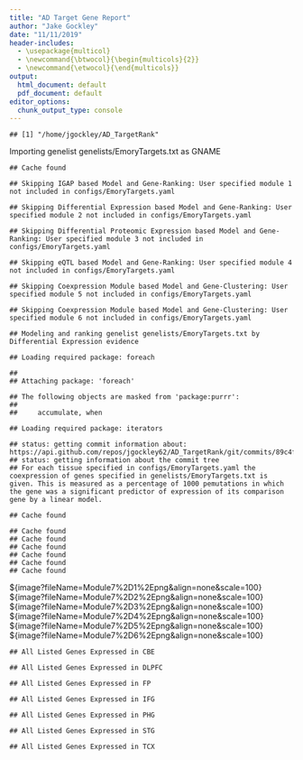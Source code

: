 ```yaml
---
title: "AD Target Gene Report"
author: "Jake Gockley"
date: "11/11/2019"
header-includes:
  - \usepackage{multicol}
  - \newcommand{\btwocol}{\begin{multicols}{2}}
  - \newcommand{\etwocol}{\end{multicols}}
output:
  html_document: default
  pdf_document: default
editor_options: 
  chunk_output_type: console
---
```





```
## [1] "/home/jgockley/AD_TargetRank"
```

Importing genelist genelists/EmoryTargets.txt as GNAME

```
## Cache found
```


```
## Skipping IGAP based Model and Gene-Ranking: User specified module 1 not included in configs/EmoryTargets.yaml
```


```
## Skipping Differential Expression based Model and Gene-Ranking: User specified module 2 not included in configs/EmoryTargets.yaml
```


```
## Skipping Differential Proteomic Expression based Model and Gene-Ranking: User specified module 3 not included in configs/EmoryTargets.yaml
```


```
## Skipping eQTL based Model and Gene-Ranking: User specified module 4 not included in configs/EmoryTargets.yaml
```


```
## Skipping Coexpression Module based Model and Gene-Clustering: User specified module 5 not included in configs/EmoryTargets.yaml
```


```
## Skipping Coexpression Module based Model and Gene-Clustering: User specified module 6 not included in configs/EmoryTargets.yaml
```


```
## Modeling and ranking genelist genelists/EmoryTargets.txt by Differential Expression evidence
```

```
## Loading required package: foreach
```

```
## 
## Attaching package: 'foreach'
```

```
## The following objects are masked from 'package:purrr':
## 
##     accumulate, when
```

```
## Loading required package: iterators
```

```
## status: getting commit information about: https://api.github.com/repos/jgockley62/AD_TargetRank/git/commits/89c4f0d208ee65c5d21af8486806eaeec75dee8d
## status: getting information about the commit tree
## For each tissue specified in configs/EmoryTargets.yaml the coexpression of genes specified in genelists/EmoryTargets.txt is given. This is measured as a percentage of 1000 pemutations in which the gene was a significant predictor of expression of its comparison gene by a linear model.
```

```
## Cache found
```

```
## Cache found
## Cache found
## Cache found
## Cache found
## Cache found
## Cache found
```

${image?fileName=Module7%2D1%2Epng&align=none&scale=100}
${image?fileName=Module7%2D2%2Epng&align=none&scale=100}
${image?fileName=Module7%2D3%2Epng&align=none&scale=100}
${image?fileName=Module7%2D4%2Epng&align=none&scale=100}
${image?fileName=Module7%2D5%2Epng&align=none&scale=100}
${image?fileName=Module7%2D6%2Epng&align=none&scale=100}

```
## All Listed Genes Expressed in CBE
```

```
## All Listed Genes Expressed in DLPFC
```

```
## All Listed Genes Expressed in FP
```

```
## All Listed Genes Expressed in IFG
```

```
## All Listed Genes Expressed in PHG
```

```
## All Listed Genes Expressed in STG
```

```
## All Listed Genes Expressed in TCX
```
